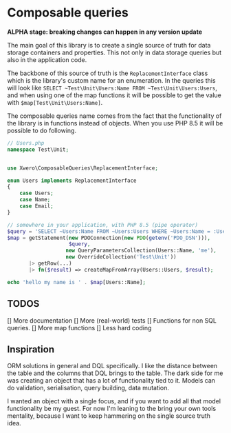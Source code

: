# Composable queries

**ALPHA stage: breaking changes can happen in any version update**

The main goal of this library is to create a single source of truth for data storage containers and properties.
This not only in data storage queries but also in the application code.

The backbone of this source of truth is the `ReplacementInterface` class which is the library's custom name for an enumeration.
In the queries this will look like `SELECT ~Test\Unit\Users:Name FROM ~Test\Unit\Users:Users`, and when using one of the map functions
it will be possible to get the value with `$map[Test\Unit\Users:Name]`.

The composable queries name comes from the fact that the functionality of the library is in functions instead of objects.
When you use PHP 8.5 it will be possible to do following.

```php
// Users.php
namespace Test\Unit;


use Xwero\ComposableQueries\ReplacementInterface;

enum Users implements ReplacementInterface
{
    case Users;
    case Name;
    case Email;
}

// somewhere in your application, with PHP 8.5 (pipe operator)
$query = 'SELECT ~Users:Name FROM ~Users:Users WHERE ~Users:Name = :Users:Name';
$map = getStatement(new PDOConnection(new PDO(getenv('PDO_DSN'))), 
                    $query, 
                   new QueryParametersCollection(Users::Name, 'me'), 
                   new OverrideCollection('Test\Unit'))
       |> getRow(...)
       |> fn($result) => createMapFromArray(Users::Users, $result);

echo 'hello my name is ' . $map[Users::Name];

```
## TODOS

[] More documentation
[] More (real-world) tests
[] Functions for non SQL queries.
[] More map functions
[] Less hard coding

## Inspiration

ORM solutions in general and DQL specifically. 
I like the distance between the table and the columns that DQL brings to the table. 
The dark side for me was creating an object that has a lot of functionality tied to it. Models can do validation, serialisation,
query building, data mutation. 

I wanted an object with a single focus, and if you want to add all that model functionality be my guest. 
For now I'm leaning to the bring your own tools mentality, because I want to keep hammering on the single source truth idea.   


